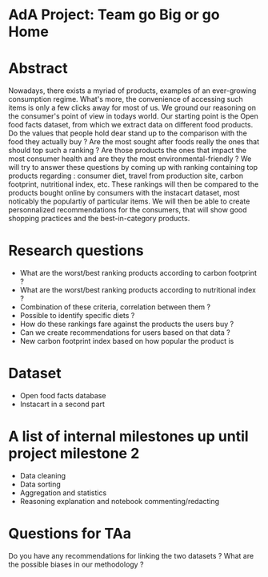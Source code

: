 # AdA Project: Team go Big or go Home

# Abstract

Nowadays, there exists a myriad of products, examples of an ever-growing consumption regime. What's more, the convenience of accessing such items is only a few clicks away for most of us. We ground our reasoning on the consumer's point of view in todays world. Our starting point is the Open food facts dataset, from which we extract data on different food products. Do the values that people hold dear stand up to the comparison with the food they actually buy ? Are  the most sought after foods really the ones that should top such a ranking ? Are those products the ones that impact the most consumer health and are they the most environmental-friendly ? We will try to answer these questions by coming up with ranking containing top products regarding : consumer diet, travel from production site, carbon footprint, nutritional index, etc. These rankings will then be compared to the products bought online by consumers with the instacart dataset, most noticably the populartiy of particular items. We will then be able to create personnalized recommendations for the consumers, that will show good shopping practices and the best-in-category products. 

# Research questions

- What are the worst/best ranking products according to carbon footprint ? 
- What are the worst/best ranking products according to nutritional index ?
- Combination of these criteria, correlation between them ?
- Possible to identify specific diets ?
- How do these rankings fare against the products the users buy ?
- Can we create recommendations for users based on that data ?
- New carbon footprint index based on how popular the product is

# Dataset

- Open food facts database
- Instacart in a second part

# A list of internal milestones up until project milestone 2

- Data cleaning
- Data sorting
- Aggregation and statistics 
- Reasoning explanation and notebook commenting/redacting

# Questions for TAa
Do you have any recommendations for linking the two datasets ?
What are the possible biases in our methodology ?
